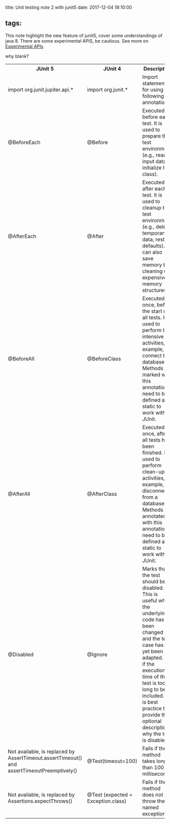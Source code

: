 title: Unit testing note 2 with junit5
date: 2017-12-04 18:10:00
<!-- categories: hexo #unit test -->
tags:
---
This note highlight the new feature of junit5, cover some understandings of java 8. 
There are some experimental APIS, be cautious. See more on [Experimental APIs](http://junit.org/junit5/docs/current/user-guide/#api-evolution-experimental-apis)
<!-- more -->
why blank?
<table>
  <tr>
    <th>JUnit 5</th>
    <th>JUnit 4</th>
    <th>Description</th>
  </tr>
  <tr>
    <td>import org.junit.jupiter.api.*</td>
    <td>import org.junit.*</td>
    <td>Import statement for using the following annotations.</td>
  </tr>
  <tr>
    <td>@BeforeEach</td>
    <td>@Before</td>
    <td>Executed before each test. It is used to prepare the test environment (e.g., read input data, initialize the class).</td>
  <tr>
    <td>@AfterEach</td>
    <td>@After</td>
    <td>Executed after each test. It is used to cleanup the test environment (e.g., delete temporary data, restore defaults). It can also save memory by cleaning up expensive memory structures.</td>
  </tr>
  <tr>
      <td>@BeforeAll</td>
      <td>@BeforeClass</td>
      <td>Executed once, before the start of all tests. It is used to perform time intensive activities, for example, to connect to a database. Methods marked with this annotation need to be defined as static to work with JUnit.</td>  
  </tr>
  <tr>
      <td>@AfterAll</td>
      <td>@AfterClass</td>
      <td>Executed once, after all tests have been finished. It is used to perform clean-up activities, for example, to disconnect from a database. Methods annotated with this annotation need to be defined as static to work with JUnit.</td>
  </tr>
  <tr>
      <td>@Disabled</td>
      <td>@Ignore</td>
      <td>Marks that the test should be disabled. This is useful when the underlying code has been changed and the test case has not yet been adapted. Or if the execution time of this test is too long to be included. It is best practice to provide the optional description, why the test is disabled.</td>
  </tr>
  <tr>
      <td>Not available, is replaced by AssertTimeout.assertTimeout() and assertTimeoutPreemptively()</td>
      <td>@Test(timeout=100)</td>
      <td>Fails if the method takes longer than 100 milliseconds.</td>
  </tr>
  <tr>
      <td>Not available, is replaced by Assertions.expectThrows()</td>
      <td>@Test (expected = Exception.class)</td>
      <td>Fails if the method does not throw the named exception.</td>
  </tr>
</table>